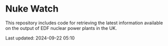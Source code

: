 # Nuke Watch

This repository includes code for retrieving the latest information available on the output of EDF nuclear power plants in the UK.

Last updated: 2024-09-22 05:10